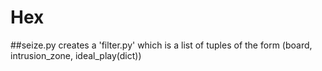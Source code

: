 # Hex
##seize.py creates a 'filter.py' which is a list of tuples of the form (board, intrusion_zone, ideal_play(dict))